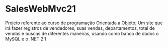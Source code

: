 # SalesWebMvc21
Projeto referente ao curso de programação Orientada a Objeto;
Um site que irá fazer registros de vendedores, suas vendas, departamentos, total de vendas e buscas de diferentes maneiras, usando como banco de dados o MySQL e o .NET 2.1 
